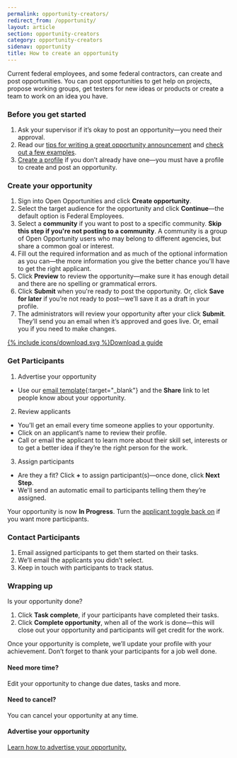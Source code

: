 ```yaml
---
permalink: opportunity-creators/
redirect_from: /opportunity/
layout: article
section: opportunity-creators
category: opportunity-creators
sidenav: opportunity
title: How to create an opportunity
---
```


Current federal employees, and some federal contractors, can create and post opportunities. You can post opportunities to get help on projects, propose working groups, get testers for new ideas or products or create a team to work on an idea you have.

### Before you get started

1. Ask your supervisor if it’s okay to post an opportunity—you need their approval.
2. Read our [tips for writing a great opportunity announcement](../getting-started/top-10-tips/) and [check out a few examples](sample-opportunities).
3. [Create a profile](../profile/) if you don’t already have one—you must have a profile to create and post an opportunity.

### Create your opportunity

1. Sign into Open Opportunities and click **Create opportunity**.
2. Select the target audience for the opportunity and click **Continue**—the default option is Federal Employees.
3. Select a **community** if you want to post to a specific community. **Skip this step if you're not posting to a community**. A community is a group of Open Opportunity users who may belong to different agencies, but share a common goal or interest.
4. Fill out the required information and as much of the optional information as you can—the more information you give the better chance you'll have to get the right applicant.
5. Click **Preview** to review the opportunity—make sure it has enough detail and there are no spelling or grammatical errors.
6. Click **Submit** when you're ready to post the opportunity. Or, click **Save for later** if you’re not ready to post—we’ll save it as a draft in your profile.
7. The administrators will review your opportunity after your click **Submit**. They’ll send you an email when it’s approved and goes live. Or, email you if you need to make changes.

<div class="usajobs-openopps-help-center-article__callout">
  <a class="usajobs-openopps-help-center-article__callout-link" href="{{ site.baseurl }}/assets/Open.Opportunities.-.How.to.create.an.opportunity.pdf">
    <amp-img src="{{ site.baseurl }}/assets/images/OppCreationProcessMap@2x.png"
          srcset="{{ site.baseurl }}/assets/images/OppCreationProcessMap@2x.png 768w,
                  {{ site.baseurl }}/assets/images/images/OppCreationProcessMap@2x-narrow.png 100w"
           width="44"
          height="72"
          layout="responsive"
             alt="Open Opportunities Process Map"></amp-img>
    {% include icons/download.svg %}Download a guide
  </a>
</div>

### Get Participants

1. Advertise your opportunity

- Use our [email template](marketing-email-template.docx){:target="\_blank"} and the **Share** link to let people know about your opportunity.

2. Review applicants

- You’ll get an email every time someone applies to your opportunity.
- Click on an applicant’s name to review their profile.
- Call or email the applicant to learn more about their skill set, interests or to get a better idea if they’re the right person for the work.

3. Assign participants

- Are they a fit? Click **+** to assign participant(s)—once done, click **Next Step**.
- We'll send an automatic email to participants telling them they’re assigned.

Your opportunity is now **In Progress**. Turn the [applicant toggle back on](accept-applications/) if you want more participants.

### Contact Participants

1. Email assigned participants to get them started on their tasks.
2. We’ll email the applicants you didn’t select.
3. Keep in touch with participants to track status.

### Wrapping up

Is your opportunity done?

1. Click **Task complete**, if your participants have completed their tasks.
2. Click **Complete opportunity**, when all of the work is done—this will close out your opportunity and participants will get credit for the work.

Once your opportunity is complete, we’ll update your profile with your achievement. Don’t forget to thank your participants for a job well done.

#### Need more time?

Edit your opportunity to change due dates, tasks and more.

#### Need to cancel?

You can cancel your opportunity at any time.

#### Advertise your opportunity

[Learn how to advertise your opportunity.](advertise/)
